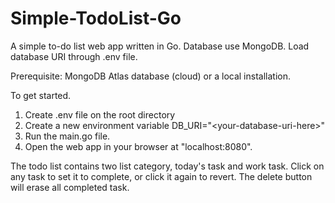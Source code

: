 # Simple-TodoList-Go
A simple to-do list web app written in Go. Database use MongoDB. Load database URI through .env file.

Prerequisite:
MongoDB Atlas database (cloud) or a local installation.

To get started.
1. Create .env file on the root directory
2. Create a new environment variable DB_URI="\<your-database-uri-here>"
3. Run the main.go file.
4. Open the web app in your browser at "localhost:8080".

The todo list contains two list category, today's task and work task. Click on any task to set it to complete, or click it again to revert. The delete button will erase all completed task.
